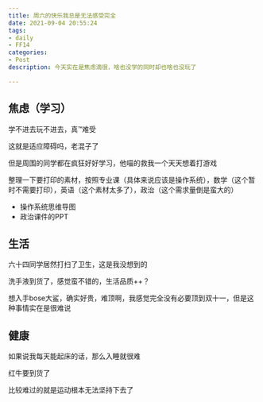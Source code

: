 ```yaml
---
title: 周六的快乐我总是无法感受完全
date: 2021-09-04 20:55:24
tags:
- daily
- FF14
categories:
- Post
description: 今天实在是焦虑滴很，啥也没学的同时却也啥也没玩了

---
```


## 焦虑（学习）

学不进去玩不进去，真™难受

这就是适应障碍吗，老混子了

但是周围的同学都在疯狂好好学习，他喵的救我一个天天想着打游戏

整理一下要打印的素材，按照专业课（具体来说应该是操作系统），数学（这个暂时不需要打印），英语（这个素材太多了），政治（这个需求量倒是蛮大的）

* 操作系统思维导图
* 政治课件的PPT

## 生活

六十四同学居然打扫了卫生，这是我没想到的

洗手液到货了，感觉蛮不错的，生活品质++？

想入手bose大鲨，确实好贵，难顶啊，我感觉完全没有必要顶到双十一，但是这种事情实在是很难说

## 健康

如果说我每天能起床的话，那么入睡就很难

红牛要到货了

比较难过的就是运动根本无法坚持下去了

